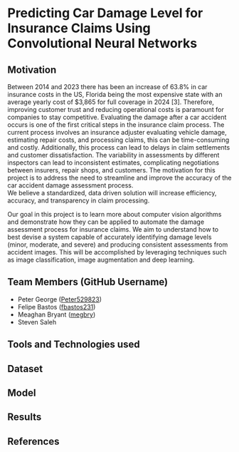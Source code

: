 # Predicting Car Damage Level for Insurance Claims Using Convolutional Neural Networks

## Motivation

Between 2014 and 2023 there has been an increase of 63.8% in car insurance costs in the US, Florida being the most expensive state with an average yearly cost of $3,865 
for full coverage in 2024 [3]. Therefore, improving customer trust and reducing operational costs is paramount for companies to stay competitive. Evaluating the damage 
after a car accident occurs is one of the first critical steps in the insurance claim process. The current process involves an insurance adjuster evaluating vehicle damage, estimating repair costs, and processing claims, this can be time-consuming and costly. Additionally, this process can lead to delays in claim settlements and customer dissatisfaction. The variability in assessments by different inspectors can lead to inconsistent estimates, complicating negotiations between insurers, repair shops, and customers. The motivation for this project is to address the need to streamline and improve the accuracy of the car accident damage assessment process.  
We believe a standardized, data driven solution will increase efficiency, accuracy, and transparency in claim processing.  

Our goal in this project is to learn more about computer vision algorithms and demonstrate how they can be applied to automate the damage assessment process for insurance 
claims. We aim to understand how to best devise a system capable of accurately identifying damage levels (minor, moderate, and severe) and producing consistent assessments 
from accident images. This will be accomplished by leveraging techniques such as image classification, image augmentation and deep learning. 


## Team Members (GitHub Username)

- Peter George​   ([Peter529823](https://github.com/Peter529823))
- Felipe Bastos  ([fbastos231](https://github.com/fbastos231))
- Meaghan Bryant​ ([megbry](https://github.com/megbry))
- Steven Saleh   

## Tools and Technologies used 

## Dataset

## Model

## Results

## References
